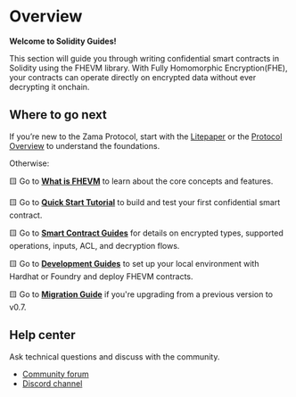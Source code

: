 # Overview

**Welcome to Solidity Guides!**

This section will guide you through writing confidential smart contracts in Solidity using the FHEVM library. With Fully Homomorphic Encryption(FHE), your contracts can operate directly on encrypted data without ever decrypting it onchain.

## Where to go next

If you’re new to the Zama Protocol, start with the [Litepaper](https://docs.zama.ai/protocol/zama-protocol-litepaper) or the [Protocol Overview](https://docs.zama.ai/protocol) to understand the foundations.

Otherwise:

🟨 Go to [**What is FHEVM**](https://docs.zama.ai/protocol/solidity-guides/getting-started/overview) to learn about the core concepts and features.

🟨 Go to [**Quick Start Tutorial**](https://docs.zama.ai/protocol/solidity-guides/getting-started/quick-start-tutorial) to build and test your first confidential smart contract.

🟨 Go to [**Smart Contract Guides**](https://docs.zama.ai/protocol/solidity-guides/smart-contract/configure) for details on encrypted types, supported operations, inputs, ACL, and decryption flows.

🟨 Go to [**Development Guides**](https://docs.zama.ai/protocol/solidity-guides/development-guide/hardhat) to set up your local environment with Hardhat or Foundry and deploy FHEVM contracts.

🟨 Go to [**Migration Guide**](https://docs.zama.ai/protocol/solidity-guides/development-guide/migration) if you're upgrading from a previous version to v0.7.

## Help center

Ask technical questions and discuss with the community.

* [Community forum](https://community.zama.ai/c/fhevm/15)
* [Discord channel](https://discord.com/invite/zama)
